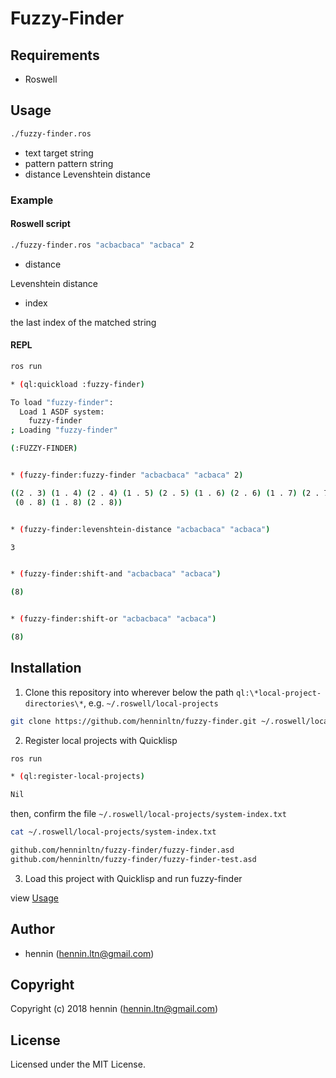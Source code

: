 # Fuzzy-Finder

## Requirements

- Roswell


## Usage

```sh
./fuzzy-finder.ros
```

- text
target string
- pattern
pattern string
- distance
Levenshtein distance

### Example 

#### Roswell script

```sh
./fuzzy-finder.ros "acbacbaca" "acbaca" 2
```

- distance

Levenshtein distance

- index

the last index of the matched string

#### REPL

```sh
ros run

* (ql:quickload :fuzzy-finder)

To load "fuzzy-finder":
  Load 1 ASDF system:
    fuzzy-finder
; Loading "fuzzy-finder"

(:FUZZY-FINDER)


* (fuzzy-finder:fuzzy-finder "acbacbaca" "acbaca" 2)

((2 . 3) (1 . 4) (2 . 4) (1 . 5) (2 . 5) (1 . 6) (2 . 6) (1 . 7) (2 . 7)
 (0 . 8) (1 . 8) (2 . 8))


* (fuzzy-finder:levenshtein-distance "acbacbaca" "acbaca")

3


* (fuzzy-finder:shift-and "acbacbaca" "acbaca")

(8)


* (fuzzy-finder:shift-or "acbacbaca" "acbaca")

(8)
```


## Installation

1. Clone this repository into wherever below the path `ql:\*local-project-directories\*`, e.g. `~/.roswell/local-projects`

```sh
git clone https://github.com/henninltn/fuzzy-finder.git ~/.roswell/local-projects/github.com/henninltn/
```

2. Register local projects with Quicklisp

```sh
ros run

* (ql:register-local-projects)

Nil
```

then, confirm the file `~/.roswell/local-projects/system-index.txt`

```sh
cat ~/.roswell/local-projects/system-index.txt

github.com/henninltn/fuzzy-finder/fuzzy-finder.asd
github.com/henninltn/fuzzy-finder/fuzzy-finder-test.asd
```

3. Load this project with Quicklisp and run fuzzy-finder

view [Usage](#usage)


## Author

* hennin (hennin.ltn@gmail.com)


## Copyright

Copyright (c) 2018 hennin (hennin.ltn@gmail.com)


## License

Licensed under the MIT License.
